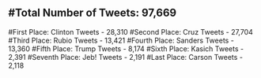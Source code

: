 #Total Number of Tweets: 97,669 
---
#First Place: Clinton Tweets - 28,310
#Second Place: Cruz Tweets - 27,704
#Third Place: Rubio Tweets - 13,421
#Fourth Place: Sanders Tweets - 13,360
#Fifth Place: Trump Tweets - 8,174
#Sixth Place: Kasich Tweets - 2,391
#Seventh Place: Jeb! Tweets - 2,191
#Last Place: Carson Tweets - 2,118
